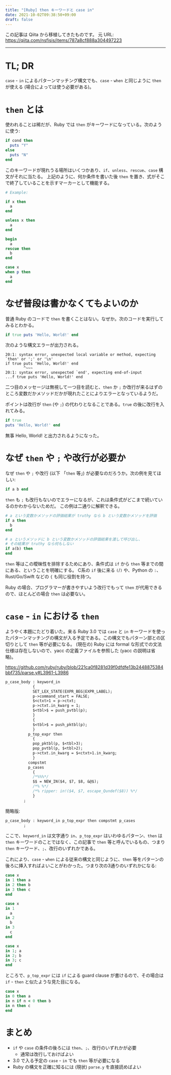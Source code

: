 ```yaml
---
title: "[Ruby] then キーワードと case in"
date: 2021-10-02T09:38:50+09:00
draft: false
---
```


この記事は Qiita から移植してきたものです。
元 URL: https://qiita.com/nsfisis/items/787a8cf888a304497223


-----------------------------------


# TL; DR

`case` - `in` によるパターンマッチング構文でも、`case` - `when` と同じように `then` が使える (場合によっては使う必要がある)。

# `then` とは

使われることは稀だが、Ruby では `then` がキーワードになっている。次のように使う:

```ruby
if cond then
  puts "Y"
else
  puts "N"
end
```

このキーワードが現れうる場所はいくつかあり、`if`、`unless`、`rescue`、`case` 構文がそれに当たる。
上記のように、何か条件を書いた後 `then` を置き、式がそこで終了していることを示すマーカーとして機能する。

```ruby
# Example:

if x then
  a
end

unless x then
  a
end

begin
  a
rescue then
  b
end

case x
when p then
  a
end
```

# なぜ普段は書かなくてもよいのか

普通 Ruby のコードで `then` を書くことはない。なぜか。次のコードを実行してみるとわかる。

```ruby
if true puts 'Hello, World!' end
```

次のような構文エラーが出力される。

```
20:1: syntax error, unexpected local variable or method, expecting `then' or ';' or '\n'
if true puts 'Hello, World!' end
        ^~~~
20:1: syntax error, unexpected `end', expecting end-of-input
...f true puts 'Hello, World!' end
```

二つ目のメッセージは無視して一つ目を読むと、`then` か `;` か改行が来るはずのところ変数だかメソッドだかが現れたことによりエラーとなっているようだ。

ポイントは改行が `then` (や `;`) の代わりとなることである。`true` の後に改行を入れてみる。

```ruby
if true
puts 'Hello, World!' end
```

無事 Hello, World! と出力されるようになった。

# なぜ `then` や `;` や改行が必要か

なぜ `then` や `;` や改行 (以下 「`then` 等」) が必要なのだろうか。次の例を見てほしい:

```ruby
if a b end
```

`then` も `;` も改行もないのでエラーになるが、これは条件式がどこまで続いているのかわからないためだ。
この例は二通りに解釈できる。

```ruby
# a という変数かメソッドの評価結果が truthy なら b という変数かメソッドを評価
if a then
  b
end
```

```ruby
# a というメソッドに b という変数かメソッドの評価結果を渡して呼び出し、
# その結果が truthy なら何もしない
if a(b) then
end
```

`then` 等はこの曖昧性を排除するためにあり、条件式は `if` から `then` 等までの間にある、ということを明確にする。
C系の `if` 後に来る `(`/`)` や、Python の `:`、Rust/Go/Swift などの `{` も同じ役割を持つ。

Ruby の場合、プログラマーが書きやすいよう改行でもって `then` が代用できるので、ほとんどの場合 `then` は必要ない。

# `case` - `in` における `then`

ようやく本題にたどり着いた。来る Ruby 3.0 では `case` と `in` キーワードを使ったパターンマッチングの構文が入る予定である。この構文でもパターン部との区切りとして `then` 等が必要になる。
(現在の) Ruby には formal な形式での文法仕様は存在しないので、yacc の定義ファイルを参照した (yacc の説明は省略)。

https://github.com/ruby/ruby/blob/221ca0f8281d39f0dfdfe13b2448875384bbf735/parse.y#L3961-L3986

```yacc
p_case_body	: keyword_in
		    {
			SET_LEX_STATE(EXPR_BEG|EXPR_LABEL);
			p->command_start = FALSE;
			$<ctxt>1 = p->ctxt;
			p->ctxt.in_kwarg = 1;
			$<tbl>$ = push_pvtbl(p);
		    }
		    {
			$<tbl>$ = push_pktbl(p);
		    }
		  p_top_expr then
		    {
			pop_pktbl(p, $<tbl>3);
			pop_pvtbl(p, $<tbl>2);
			p->ctxt.in_kwarg = $<ctxt>1.in_kwarg;
		    }
		  compstmt
		  p_cases
		    {
		    /*%%%*/
			$$ = NEW_IN($4, $7, $8, &@$);
		    /*% %*/
		    /*% ripper: in!($4, $7, escape_Qundef($8)) %*/
		    }
		;
```

簡略版:

```yacc
p_case_body	: keyword_in p_top_expr then compstmt p_cases
		;
```

ここで、`keyword_in` は文字通り `in`、`p_top_expr` はいわゆるパターン、`then` は `then` キーワードのことではなく、この記事で `then` 等と呼んでいるもの、つまり `then` キーワード、`;`、改行のいずれかである。

これにより、`case` - `when` による従来の構文と同じように、`then` 等をパターンの後ろに挿入すればよいことがわかった。つまり次の3通りのいずれかになる:

```ruby
case x
in 1 then a
in 2 then b
in 3 then c
end

case x
in 1
  a
in 2
  b
in 3
  c
end

case x
in 1; a
in 2; b
in 3; c
end
```

ところで、`p_top_expr` には `if` による guard clause が書けるので、その場合は `if` - `then` と似たような見た目になる。

```ruby
case x
in 0 then a
in n if n < 0 then b
in n then c
end
```

# まとめ

* `if` や `case` の条件の後ろには `then`、`;`、改行のいずれかが必要
  * 通常は改行しておけばよい
* 3.0 で入る予定の `case` - `in` でも `then` 等が必要になる
* Ruby の構文を正確に知るには (現状) `parse.y` を直接読めばよい

